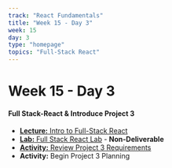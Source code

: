```yaml
---
track: "React Fundamentals"
title: "Week 15 - Day 3"
week: 15
day: 3
type: "homepage"
topics: "Full-Stack React"
---
```



# Week 15 - Day 3

#### Full Stack-React & Introduce Project 3
- [**Lecture:** Intro to Full-Stack React](/react-fundamentals/week-15/day-3/lecture-materials/full-stack-react)
- [**Lab:** Full Stack React Lab](/react-fundamentals/week-15/day-3/labs/full-stack-react-lab/) - **Non-Deliverable**
- [**Activity:** Review Project 3 Requirements](/unit-projects/unit-three-project-requirements/)
- **Activity:** Begin Project 3 Planning

